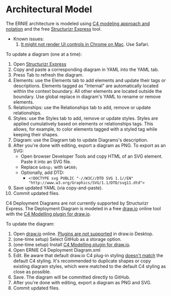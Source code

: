 # Architectural Model #

The ERNIE architecture is modeled using [C4 modeling approach and notation](https://c4model.com) and the free 
[Structurizr Express](https://structurizr.com/express?type=LocalStorage) tool.
* Known issues: 
  1. [It might not render UI controls in Chrome on Mac](https://groups.google.com/d/msg/structurizr/5FtRLM_aNko/cMbriKIoAgAJ). Use Safari.
  
To update a diagram (one at a time):
1. Open [Structurizr Express](https://structurizr.com/express?type=LocalStorage)
1. Copy and paste a corresponding diagram in YAML into the YAML tab.
1. Press Tab to refresh the diagram.
1. Elements: use the Elements tab to add elements and update their tags or descriptions. Elements tagged as "Internal"
are automatically located within the context boundary. All other elements are located outside the boundary. Use global 
replace in diagram's YAML to rename or remove elements.
1. Relationships: use the Relationships tab to add, remove or update relationships.
1. Styles: use the Styles tab to add, remove or update styles. Styles are applied cumulatively based on elements or 
relationships tags. This allows, for example, to color elements tagged with a styled tag while keeping their shapes.  
1. Diagram: use the Diagram tab to update Diagrams's description.
1. After you're done with editing, export a diagram as PNG. To export as an SVG:
    * Open browser Developer Tools and copy HTML of an SVG element. Paste it into an SVG file.
    * Replace `&nbsp;` with `&#160;` 
    * Optionally, add DTD:
        * `<!DOCTYPE svg PUBLIC "-//W3C//DTD SVG 1.1//EN" "http://www.w3.org/Graphics/SVG/1.1/DTD/svg11.dtd">`
1. Save updated YAML (via copy-and-paste). 
1. Commit updated files.

C4 Deployment Diagrams are not currently supported by Structurizr Express. The Deployment Diagram is modeled in
a free [draw.io](http://draw.io) online tool with 
the [C4 Modelling plugin for draw.io](https://github.com/tobiashochguertel/c4-draw.io).

To update the diagram:
1. Open [draw.io](http://draw.io) online. [Plugins are not supported](https://github.com/jgraph/drawio-desktop/issues/7) 
in draw.io Desktop.
1. (one-time setup) Select GitHub as a storage option.   
1. (one-time setup) Install 
[C4 Modelling plugin for draw.io](https://github.com/tobiashochguertel/c4-draw.io).
1. Open ERNIE C4 Deployment Diagram.xml
1. Edit. Be aware that default draw.io C4 plug-in styling 
[doesn't match](https://github.com/tobiashochguertel/c4-draw.io/issues/3) the default C4 styling. It's recommended to 
duplicate shapes or copy existing diagram styles, which were matched to the default C4 styling as close as possible.
1. Save. The diagram will be committed directly to GitHub.    
1. After you're done with editing, export a diagram as PNG and SVG.
1. Commit updated files.